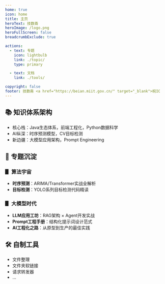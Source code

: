 ```yaml
---
home: true
icon: home
title: 主页
heroText: 技数斋
heroImage: /logo.png
heroFullScreen: false
breadcrumbExclude: true

actions:
  - text: 专题
    icon: lightbulb
    link: ./topic/
    type: primary

  - text: 文档
    link: ./tools/

copyright: false
footer: 技数斋 <a href="https://beian.miit.gov.cn/" target="_blank">皖ICP备2025076226号-1</a> | Copyright © 2025-present 贺墨于
---
```


## 📚 知识体系架构

+ 核心栈：Java生态体系，前端工程化，Python数据科学
+ AI纵深：时序预测模型，CV目标检测
+ 新边疆：大模型应用架构，Prompt Engineering

## 🎯 专题沉淀

### ▋ 算法宇宙

- **时序预测**：ARIMA/Transformer实战全解析
- **目标检测**：YOLO系列目标检测代码精读

### ▋ 大模型时代

- **LLM应用工坊**：RAG架构 × Agent开发实战
- **Prompt工程手册**：结构化提示词设计范式
- **AI工程化之路**：从原型到生产的最佳实践

## 🛠️ 自制工具

- 文件整理
- 文件夹软链接
- 请求转发器
- ...
